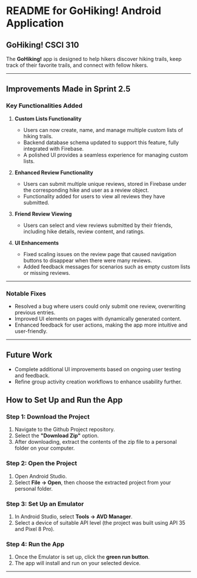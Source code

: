 # README for GoHiking! Android Application

## GoHiking! CSCI 310

The **GoHiking!** app is designed to help hikers discover hiking trails, keep track of their favorite trails, and connect with fellow hikers.

---

## Improvements Made in Sprint 2.5

### Key Functionalities Added
1. **Custom Lists Functionality**
    - Users can now create, name, and manage multiple custom lists of hiking trails.
    - Backend database schema updated to support this feature, fully integrated with Firebase.
    - A polished UI provides a seamless experience for managing custom lists.

2. **Enhanced Review Functionality**
    - Users can submit multiple unique reviews, stored in Firebase under the corresponding hike and user as a review object.
    - Functionality added for users to view all reviews they have submitted.

3. **Friend Review Viewing**
    - Users can select and view reviews submitted by their friends, including hike details, review content, and ratings.

4. **UI Enhancements**
    - Fixed scaling issues on the review page that caused navigation buttons to disappear when there were many reviews.
    - Added feedback messages for scenarios such as empty custom lists or missing reviews.

---

### Notable Fixes
- Resolved a bug where users could only submit one review, overwriting previous entries.
- Improved UI elements on pages with dynamically generated content.
- Enhanced feedback for user actions, making the app more intuitive and user-friendly.

---

## Future Work
- Complete additional UI improvements based on ongoing user testing and feedback.
- Refine group activity creation workflows to enhance usability further.
## How to Set Up and Run the App

### Step 1: Download the Project
1. Navigate to the Github Project repository.
2. Select the **"Download Zip"** option.
3. After downloading, extract the contents of the zip file to a personal folder on your computer.

### Step 2: Open the Project
1. Open Android Studio.
2. Select **File -> Open**, then choose the extracted project from your personal folder.

### Step 3: Set Up an Emulator
1. In Android Studio, select **Tools -> AVD Manager**.
2. Select a device of suitable API level (the project was built using API 35 and Pixel 8 Pro).

### Step 4: Run the App
1. Once the Emulator is set up, click the **green run button**.
2. The app will install and run on your selected device.

---

